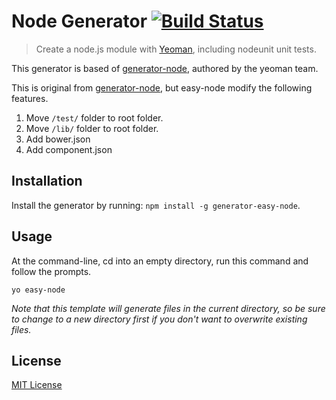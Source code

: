 # Node Generator [![Build Status](https://secure.travis-ci.org/easy-node/generator-easy-node.svg?branch=master)](https://travis-ci.org/easy-node/generator-easy-node)

> Create a node.js module with [Yeoman][], including nodeunit unit tests.

This generator is based of
[generator-node](https://github.com/yeoman/generator-node/), authored by the
yeoman team.

This is original from [generator-node](https://github.com/yeoman/generator-node/), but easy-node modify the following features.

1. Move `/test/` folder to root folder.
2. Move `/lib/` folder to root folder.
3. Add bower.json
4. Add component.json

[Yeoman]: http://yeoman.io/


## Installation

Install the generator by running: `npm install -g generator-easy-node`.


## Usage

At the command-line, cd into an empty directory, run this command and follow the prompts.

```
yo easy-node
```

_Note that this template will generate files in the current directory, so be sure to change to a new directory first if you don't want to overwrite existing files._


## License

[MIT License](http://en.wikipedia.org/wiki/MIT_License)
